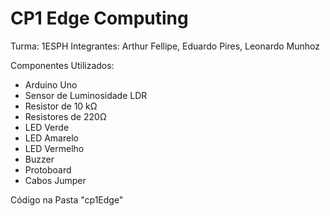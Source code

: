 # CP1 Edge Computing

Turma: 1ESPH Integrantes: Arthur Fellipe, Eduardo Pires, Leonardo Munhoz

Componentes Utilizados:

- Arduino Uno
- Sensor de Luminosidade LDR
- Resistor de 10 kΩ
- Resistores de 220Ω
- LED Verde
- LED Amarelo
- LED Vermelho
- Buzzer
- Protoboard
- Cabos Jumper

Código na Pasta "cp1Edge"
